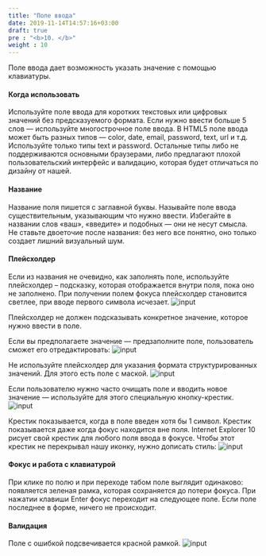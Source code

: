```yaml
---
title: "Поле ввода"
date: 2019-11-14T14:57:16+03:00
draft: true
pre : "<b>10. </b>"
weight : 10
---
```

Поле ввода дает возможность указать значение с помощью клавиатуры.

#### Когда использовать
Используйте поле ввода для коротких текстовых или цифровых значений без предсказуемого формата.
Если нужно ввести больше 5 слов — используйте многострочное поле ввода.
В HTML5 поле ввода может быть разных типов — color, date, email, password, text, url и т.д. Используйте только типы text и password. Остальные типы либо не поддерживаются основными браузерами, либо предлагают плохой пользовательский интерфейс и валидацию, которая будет отличаться по дизайну от нашей.

#### Название
Название поля пишется с заглавной буквы.
Называйте поле ввода существительным, указывающим что нужно ввести. Избегайте в названии слов «ваш», «введите» и подобных — они не несут смысла.
Не ставьте двоеточие после названия: без него все понятно, оно только создает лишний визуальный шум.

#### Плейсхолдер
Если из названия не очевидно, как заполнять поле, используйте плейсхолдер – подсказку, которая отображается внутри поля, пока оно не заполнено.
При получении полем фокуса плейсхолдер становится светлее, при вводе первого символа исчезает.
![input](../../images/image13.png)

Плейсхолдер не должен подсказывать конкретное значение, которое нужно ввести в поле.

Если вы предполагаете значение — предзаполните поле, пользователь сможет его отредактировать:
![input](../../images/image77.png)

Не используйте плейсхолдер для указания формата структурированных значений. Для этого есть поле с маской.
![input](../../images/image49.png)

Если пользователю нужно часто очищать поле и вводить новое значение — используйте для этого специальную кнопку-крестик. 
![input](../../images/image31.png)

Крестик показывается, когда в поле введен хотя бы 1 символ. Крестик показывается даже когда фокус находится вне поля. 
Internet Explorer 10 рисует свой крестик для любого поля ввода в фокусе. Чтобы этот крестик не перекрывал нашу иконку, нужно дописать стиль:
![input](../../images/image41.png)

#### Фокус и работа с клавиатурой
При клике по полю и при переходе табом поле выглядит одинаково: появляется зеленая рамка, которая сохраняется до потери фокуса.
При нажатии клавиши Enter фокус переходит на следующее поле. Если поле последнее в форме, ничего не происходит.

#### Валидация
Поле с ошибкой подсвечивается красной рамкой.
![input](../../images/image21.png)



